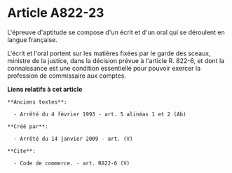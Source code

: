 # Article A822-23

L'épreuve d'aptitude se compose d'un écrit et d'un oral qui se déroulent en langue française.

L'écrit et l'oral portent sur les matières fixées par le garde des sceaux, ministre de la justice, dans la décision prévue à
l'article R. 822-6, et dont la connaissance est une condition essentielle pour pouvoir exercer la profession de commissaire
aux comptes.

**Liens relatifs à cet article**

	**Anciens textes**:

	  - Arrêté du 4 février 1993 - art. 5 alinéas 1 et 2 (Ab)

	**Créé par**:

	  - Arrêté du 14 janvier 2009 - art. (V)

	**Cite**:

	  - Code de commerce. - art. R822-6 (V)
